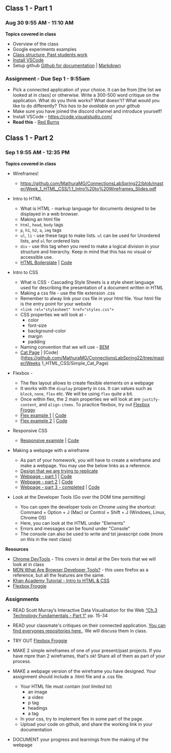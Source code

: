 ## Class 1 - Part 1
### Aug 30 9:55 AM - 11:10 AM

**Topics covered in class**
* Overview of the class 
* Google experiments examples
* [Class structure, Past students work](https://github.com/MathuraMG/ConnectionsLab-NYUAD/blob/master/syllabus.md)
* [Install VSCode](https://code.visualstudio.com/)
* Setup github [Github for documentation](https://github.com/MathuraMG/Resources/blob/main/Github-for-documentation.md) | [Markdown](https://markdown-it.github.io/)

### **Assignment - Due Sep 1 - 9:55am**
* Pick a connected application of your choice. It can be from [the list we looked at in class] or otherwise. Write a 300-500 word critique on the application. What do you think works? What doesn't? What would you like to do differently? *This has to be available on your github*
* Make sure you have joined the discord channel and introduce yourself!
* Install VSCode - https://code.visualstudio.com/
* **Read this** - [Red Burns](https://www.wired.com/2013/09/focus-on-people-not-tech-and-other-impt-lessons-for-interaction-design-and-life/)

## Class 1 - Part 2
### Sep 1 9:55 AM - 12:35 PM

**Topics covered in class**
* Wireframes!
  * https://github.com/MathuraMG/ConnectionsLabSpring22/blob/master/Week_1_HTML_CSS/1.1_Intro%20to%20Wireframes_Slides.pdf

* Intro to HTML
  * What is HTML - markup language for documents designed to be displayed in a web browser.
  * Making an html file
  * `html`, `head`, `body` tags
  * `p`, `h1`, `h2`, `a`, `img` tags
  * `ul`, `li` - use these tags to make lists. `ul` can be used for Unordered lists, and `ol` for ordered lists
  * `div` - use this tag when you need to make a logical division in your structure and hierarchy. Keep in mind that this has no visual or accessible use.
  * [HTML Boilerplate](https://mathuramg.com/ConnectionsLabSpring22/Week_01_HTML_CSS/HTML_Boilerplate/) | [Code](https://github.com/MathuraMG/ConnectionsLabSpring22/tree/master/Week_01_HTML_CSS/HTML_Boilerplate)

* Intro to CSS
  * What is CSS - Cascading Style Sheets is a style sheet language used for describing the presentation of a document written in HTML
  * Making a css file - use the file extension .css
  * Remember to alway link your css file in your html file. Your html file is the entry point for your website
  * `<link rel="stylesheet" href="styles.css">`
  * CSS properties we will look at -
    * color
    * font-size
    * background-color
    * margin
    * padding
  * Naming convention that we will use - [BEM](http://getbem.com/naming/)
  * [Cat Page](https://mathuramg.com/ConnectionsLabSpring22/Week_01_HTML_CSS/Simple_Cat_Page/) | [Code](https://github.com/MathuraMG/ConnectionsLabSpring22/tree/master/Weeks 1_HTML_CSS/Simple_Cat_Page)

* Flexbox -
  * The flex layout allows to create flexible elements on a webpage
  * It works with the `display` property in css. It can values such as `block`, `none`, `flex` etc. We will be using `flex` quite a bit.
  * Once within flex, the 2 main properties we will look at are `justify-content`, and `align-items`. To practice flexbox, try out [Flexbox Froggy](https://flexboxfroggy.com/)
  * [Flex example 1](https://mathuramg.com/ConnectionsLabSpring22/Week_01_HTML_CSS/CSS_Layout_Flex_01/) | [Code](https://github.com/MathuraMG/ConnectionsLabSpring22/tree/master/Week_01_HTML_CSS/CSS_Layout_Flex_01)
  * [Flex example 2](https://mathuramg.com/ConnectionsLabSpring22/Week_01_HTML_CSS/CSS_Layout_Flex_02/) | [Code](https://github.com/MathuraMG/ConnectionsLabSpring22/tree/master/Week_01_HTML_CSS/CSS_Layout_Flex_02)
* Responsive CSS
  * [Responsive example](https://mathuramg.com/ConnectionsLabSpring22/Week_01_HTML_CSS/CSS_Layout_Fluid_Responsive/) | [Code](https://github.com/MathuraMG/ConnectionsLabSpring22/tree/master/Week_01_HTML_CSS/CSS_Layout_Fluid_Responsive)

* Making a webpage with a wireframe
  * As part of your homework, you will have to create a wireframe and make a webpage. You may use the below links as a reference.
  * [Design that we are trying to replicate](https://github.com/MathuraMG/ConnectionsLabSpring22/blob/master/Week_01_HTML_CSS/Show_A_Thing.pdf)
  * [Webpage - part 1](https://mathuramg.com/ConnectionsLabSpring22/Week_01_HTML_CSS/ShowAThing_1_HTML/) | [Code](https://github.com/MathuraMG/ConnectionsLabSpring22/tree/master/Week_01_HTML_CSS/ShowAThing_1_HTML)
  * [Webpage - part 2](https://mathuramg.com/ConnectionsLabSpring22/Week_01_HTML_CSS/ShowAThing_2_CSS/) | [Code](https://github.com/MathuraMG/ConnectionsLabSpring22/tree/master/Week_01_HTML_CSS/ShowAThing_2_CSS)
  * [Webpage - part 3 - completed](https://mathuramg.com/ConnectionsLabSpring22/Week_01_HTML_CSS/ShowAThing_3_Design_Complete/) | [Code](https://github.com/MathuraMG/ConnectionsLabSpring22/tree/master/Week_01_HTML_CSS/ShowAThing_3_Design_Complete)

* Look at the Developer Tools (Go over the DOM time permitting)
  * You can open the developer tools on Chrome using the shortcut: Command + Option + J (Mac) or Control + Shift + J (Windows, Linux, Chrome OS)
  * Here, you can look at the HTML under "Elements"
  * Errors and messages can be found under "Console"
  * The console can also be used to write and tst javascript code (more on this in the next class)

**Resources**
* [Chrome DevTools](https://developer.chrome.com/docs/devtools/) - This covers in detail at the Dev tools that we will look at in class
* [MDN What Are Browser Developer Tools?](https://developer.mozilla.org/en-US/docs/Learn/Common_questions/What_are_browser_developer_tools) - this uses firefox as a reference, but all the features are the same.
* [Khan Academy Tutorial - Intro to HTML & CSS](https://www.khanacademy.org/computing/computer-programming/html-css)
* [Flexbox Froggie](https://flexboxfroggy.com/)

### Assignments
* READ Scott Murray’s Interactive Data Visualisation for the Web [“Ch.3 Technology Fundamentals - Part 1”](https://ebookcentral-proquest-com.proxy.library.nyu.edu/lib/nyulibrary-ebooks/reader.action?docID=4938502)  pp. 15-34
* READ your classmate's critiques on their connected application. [You can find everyones repositories here.](https://github.com/MathuraMG/ConnectionsLabSpring22/blob/master/studentRepos.md). We will discuss them in class.
* TRY OUT [Flexbox Froggie](https://flexboxfroggy.com/)
* MAKE 2 simple wireframes of one of your present/past projects. If you have mpre than 2 wireframes, that's ok! Share all of them as part of your process.
* MAKE a webpage version  of  the wireframe you have designed. Your assignment should include a .html file and a .css file.
  * Your HTML file must contain (*not limited to*)
    * an image
    * a video
    * p tag
    * headings
    * a tag
  * In your css, try to implement flex in some part of the page.
  * Upload your code on github, and share the working link in your documentation

* DOCUMENT your progress and learnings from the making of the webpage
